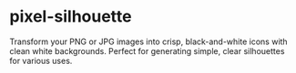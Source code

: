 # pixel-silhouette
Transform your PNG or JPG images into crisp, black-and-white icons with clean white backgrounds. Perfect for generating simple, clear silhouettes for various uses.
